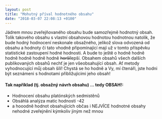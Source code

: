 ```yaml
---
layout: post
title: "Mohutný příval hodnotného obsahu"
date: "2018-03-07 22:08:13 +0100"
---
```


Jádrem mnou zveřejňovaného obsahu bude samozřejmě hodnotný obsah. Tolik takového obsahu s vlastní obsahovou hodnotou hodnotnou natolik, že bude hodný hodnocení neskonale obsažného, jelikož slova odvozená od obsahu a hodnoty či tato vhodně připomínající mají už v tomto příspěvku statistické zastoupení hodné hodnosti. A bude to ještě o hodně hodně hodně hodně hodně hodně <s>horší</s>lepší. Obsahem obsahů všech dalších publikovaných obsahů nechť je jen všeobsahující obsah. Ať metody vyhodnocující můj obsah šílí! Chystá se ho hodně a Vy, mí čtenáři, jste hodni být seznámeni s hodnotami přibližujícími jeho obsah!

#### Tak například (tj. obsažný návrh obsahu) ... tedy OBSAH!:  
* Hodnocení obsahu platónských sedmistěnů
* Obsáhlá analýza matic hodnosti -42
* a hooodně hodnot obsahujících občas i NEJVÍCE hodnotné obsahy nehodné zveřejnění kýmkoliv jiným než mnou
